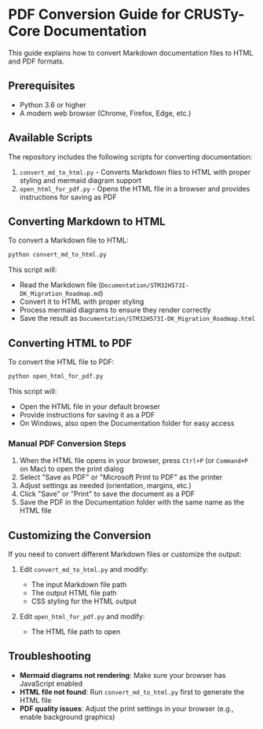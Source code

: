 # PDF Conversion Guide for CRUSTy-Core Documentation

This guide explains how to convert Markdown documentation files to HTML and PDF formats.

## Prerequisites

- Python 3.6 or higher
- A modern web browser (Chrome, Firefox, Edge, etc.)

## Available Scripts

The repository includes the following scripts for converting documentation:

1. `convert_md_to_html.py` - Converts Markdown files to HTML with proper styling and mermaid diagram support
2. `open_html_for_pdf.py` - Opens the HTML file in a browser and provides instructions for saving as PDF

## Converting Markdown to HTML

To convert a Markdown file to HTML:

```bash
python convert_md_to_html.py
```

This script will:

- Read the Markdown file (`Documentation/STM32H573I-DK_Migration_Roadmap.md`)
- Convert it to HTML with proper styling
- Process mermaid diagrams to ensure they render correctly
- Save the result as `Documentation/STM32H573I-DK_Migration_Roadmap.html`

## Converting HTML to PDF

To convert the HTML file to PDF:

```bash
python open_html_for_pdf.py
```

This script will:

- Open the HTML file in your default browser
- Provide instructions for saving it as a PDF
- On Windows, also open the Documentation folder for easy access

### Manual PDF Conversion Steps

1. When the HTML file opens in your browser, press `Ctrl+P` (or `Command+P` on Mac) to open the print dialog
2. Select "Save as PDF" or "Microsoft Print to PDF" as the printer
3. Adjust settings as needed (orientation, margins, etc.)
4. Click "Save" or "Print" to save the document as a PDF
5. Save the PDF in the Documentation folder with the same name as the HTML file

## Customizing the Conversion

If you need to convert different Markdown files or customize the output:

1. Edit `convert_md_to_html.py` and modify:

   - The input Markdown file path
   - The output HTML file path
   - CSS styling for the HTML output

2. Edit `open_html_for_pdf.py` and modify:
   - The HTML file path to open

## Troubleshooting

- **Mermaid diagrams not rendering**: Make sure your browser has JavaScript enabled
- **HTML file not found**: Run `convert_md_to_html.py` first to generate the HTML file
- **PDF quality issues**: Adjust the print settings in your browser (e.g., enable background graphics)
